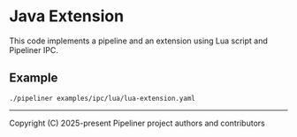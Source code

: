 # Java Extension

This code implements a pipeline and an extension using Lua script and Pipeliner IPC.

## Example

```shell
./pipeliner examples/ipc/lua/lua-extension.yaml
```

---

Copyright (C) 2025-present Pipeliner project authors and contributors